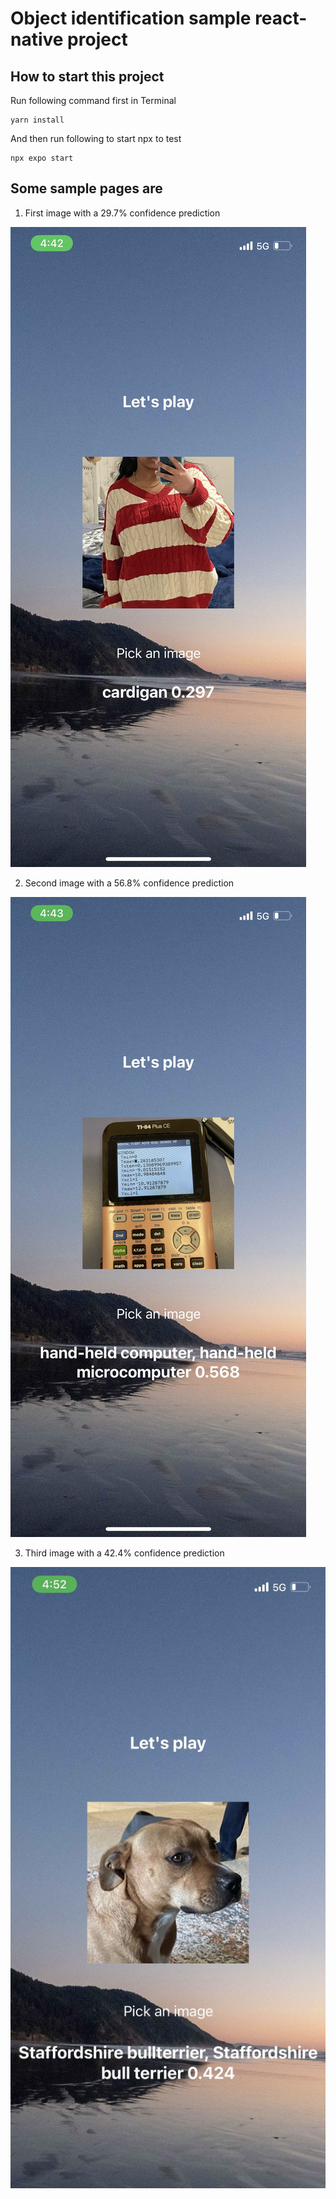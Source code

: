 # Object identification sample react-native project

## How to start this project

Run following command first in Terminal

```
yarn install
```

And then run following to start npx to test

```
npx expo start
```

## Some sample pages are

1. First image with a 29.7% confidence prediction

![Screenshot of Cardigan prediction.](./assets/cardigan.jpg)

2. Second image with a 56.8% confidence prediction

![Screenshot of calculator prediction.](./assets/calculator.jpg)

3. Third image with a 42.4% confidence prediction

![Screenshot of dog prediction.](./assets/leo.jpg)